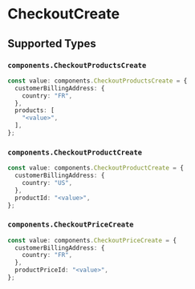 # CheckoutCreate


## Supported Types

### `components.CheckoutProductsCreate`

```typescript
const value: components.CheckoutProductsCreate = {
  customerBillingAddress: {
    country: "FR",
  },
  products: [
    "<value>",
  ],
};
```

### `components.CheckoutProductCreate`

```typescript
const value: components.CheckoutProductCreate = {
  customerBillingAddress: {
    country: "US",
  },
  productId: "<value>",
};
```

### `components.CheckoutPriceCreate`

```typescript
const value: components.CheckoutPriceCreate = {
  customerBillingAddress: {
    country: "FR",
  },
  productPriceId: "<value>",
};
```

